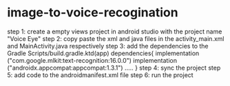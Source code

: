 # image-to-voice-recogination

step 1: create a empty views project in android studio with the project name "Voice Eye"
step 2: copy paste the xml and java files in the activity_main.xml and MainActivity.java respectively
step 3: add the dependencies to the Gradle Scripts/build.gradle.ktd(app)
    dependencies{
        implementation ("com.google.mlkit:text-recognition:16.0.0")
        implementation ("androidx.appcompat:appcompat:1.3.1")
        .....
    }
step 4: sync the project
step 5: add code to the androidmanifest.xml file 
step 6: run the project
